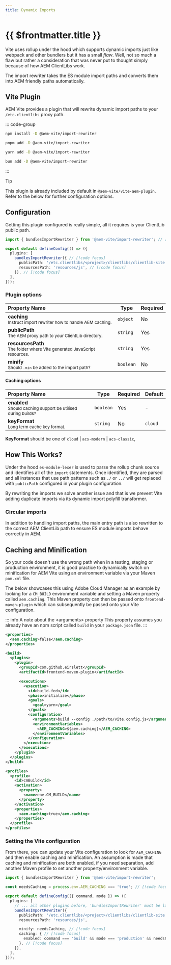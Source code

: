 ```yaml
---
title: Dynamic Imports
---
```


# {{ $frontmatter.title }}

Vite uses rollup under the hood which supports dynamic imports just like webpack and other bundlers but it has a small _flaw_. Well, not so much a flaw but rather a consideration that was never put to thought simply because of how AEM ClientLibs work.

The import rewriter takes the ES module import paths and converts them into AEM friendly paths automatically.

## Vite Plugin

AEM Vite provides a plugin that will rewrite dynamic import paths to your `/etc.clientlibs` proxy path.

::: code-group

```sh [npm]
npm install -D @aem-vite/import-rewriter
```

```sh [pnpm]
pnpm add -D @aem-vite/import-rewriter
```

```sh [yarn]
yarn add -D @aem-vite/import-rewriter
```

```sh [bun]
bun add -D @aem-vite/import-rewriter
```

:::

> [!TIP]
> This plugin is already included by default in `@aem-vite/vite-aem-plugin`. Refer to the below for further configuration options.

## Configuration

Getting this plugin configured is really simple, all it requires is your ClientLib public path.

<!-- prettier-ignore-start -->
```ts
import { bundlesImportRewriter } from '@aem-vite/import-rewriter'; // [!code focus]

export default defineConfig(() => ({
  plugins: [
    bundlesImportRewriter({ // [!code focus]
      publicPath: '/etc.clientlibs/<project>/clientlibs/clientlib-site', // [!code focus]
      resourcesPath: 'resources/js', // [!code focus]
    }), // [!code focus]
  ],
}));
```
<!-- prettier-ignore-end -->

### Plugin options

| Property Name                                                                             | Type     | Required |
| :---------------------------------------------------------------------------------------- | -------- | -------- |
| **caching**<br><small>Instruct import rewriter how to handle AEM caching.</small>         | `object` | No       |
| **publicPath**<br><small>The AEM proxy path to your ClientLib directory.</small>          | `string` | Yes      |
| **resourcesPath**<br><small>The folder where Vite generated JavaScript resources.</small> | `string` | Yes      |
| **minify**<br><small>Should `.min` be added to the import path?</small>                   | `boolean`| No      |

#### Caching options

| Property Name                                                                   | Type      | Required | Default    |
| :------------------------------------------------------------------------------ | --------- | -------- | ---------- |
| **enabled**<br><small>Should caching support be utilised during builds?</small> | `boolean` | Yes      | -          |
| **keyFormat**<br><small>Long term cache key format.</small>                     | `string`  | No       | `cloud`    |

**KeyFormat** should be one of `cloud` | `acs-modern` | `acs-classic`,

## How This Works?

Under the hood `es-module-lexer` is used to parse the rollup chunk source and identifies all of the `import` statements. Once identified, they are parsed and all instances that use path patterns such as `./` or `../` will get replaced with `publicPath` configured in your plugin configuration.

By rewriting the imports we solve another issue and that is we prevent Vite adding duplicate imports via its dynamic import polyfill transformer.

### Circular imports

In addition to handling import paths, the main entry path is also rewritten to the correct AEM ClientLib path to ensure ES module imports behave correctly in AEM.

## Caching and Minification

So your code doesn't use the wrong path when in a testing, staging or production environment, it is good practice to dynamically switch on minification for AEM Vite using an environment variable via your Maven `pom.xml` file.

The below showcases this using Adobe Cloud Manager as an example by looking for a `CM_BUILD` environment variable and setting a Maven property called `aem.caching`. This Maven property can then be passed onto `frontend-maven-plugin` which can subsequently be passed onto your Vite configuration.

::: info A note about the &lt;arguments> property
This property assumes you already have an npm script called `build` in your `package.json` file.
:::

```xml
<properties>
  <aem.caching>false</aem.caching>
</properties>

<build>
  <plugins>
    <plugin>
      <groupId>com.github.eirslett</groupId>
      <artifactId>frontend-maven-plugin</artifactId>

      <executions>
        <execution>
          <id>build-fed</id>
          <phase>initialize</phase>
          <goals>
            <goal>yarn</goal>
          </goals>
          <configuration>
            <arguments>build --config ./path/to/vite.config.js</arguments>
            <environmentVariables>
              <AEM_CACHING>${aem.caching}</AEM_CACHING>
            </environmentVariables>
          </configuration>
        </execution>
      </executions>
    </plugin>
  </plugins>
</build>

<profiles>
  <profile>
    <id>cmBuild</id>
    <activation>
      <property>
        <name>env.CM_BUILD</name>
      </property>
    </activation>
    <properties>
      <aem.caching>true</aem.caching>
    </properties>
  </profile>
</profiles>
```

### Setting the Vite configuration

From there, you can update your Vite configuration to look for `AEM_CACHING` and then enable caching and minification. An assumption is made that caching and minification are both enabled, if you need separation, add another Maven profile to set another property/environment variable.

<!-- prettier-ignore-start -->
```ts
import { bundlesImportRewriter } from '@aem-vite/import-rewriter';

const needsCaching = process.env.AEM_CACHING === 'true'; // [!code focus]

export default defineConfig(({ command, mode }) => ({
  plugins: [
    // ... all other plugins before, 'bundlesImportRewriter' must be last
    bundlesImportRewriter({
      publicPath: '/etc.clientlibs/<project>/clientlibs/clientlib-site',
      resourcesPath: 'resources/js',

      minify: needsCaching, // [!code focus]
      caching: { // [!code focus]
        enabled: command === 'build' && mode === 'production' && needsCaching, // [!code focus]
      }, // [!code focus]
    }),
  ],
}));
```
<!-- prettier-ignore-end -->
